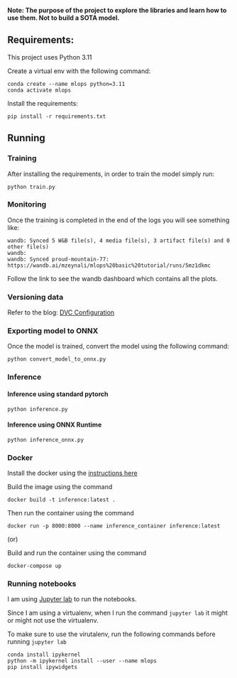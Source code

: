 
**Note: The purpose of the project to explore the libraries and learn how to use them. Not to build a SOTA model.**

## Requirements:

This project uses Python 3.11

Create a virtual env with the following command:

```
conda create --name mlops python=3.11
conda activate mlops
```

Install the requirements:

```
pip install -r requirements.txt
```

## Running

### Training

After installing the requirements, in order to train the model simply run:

```
python train.py
```

### Monitoring

Once the training is completed in the end of the logs you will see something like:

```
wandb: Synced 5 W&B file(s), 4 media file(s), 3 artifact file(s) and 0 other file(s)
wandb:
wandb: Synced proud-mountain-77: https://wandb.ai/mzeynali/mlops%20basic%20tutorial/runs/5mz1dkmc
```

Follow the link to see the wandb dashboard which contains all the plots.

### Versioning data

Refer to the blog: [DVC Configuration](https://medium.com/@mzeynali01/week-3-how-to-use-dvc-for-machine-learning-model-management-c5b82b5dc9d0)

### Exporting model to ONNX

Once the model is trained, convert the model using the following command:

```
python convert_model_to_onnx.py
```

### Inference

#### Inference using standard pytorch

```
python inference.py
```

#### Inference using ONNX Runtime

```
python inference_onnx.py
```

### Docker

Install the docker using the [instructions here](https://docs.docker.com/engine/install/)

Build the image using the command

```shell
docker build -t inference:latest .
```

Then run the container using the command

```shell
docker run -p 8000:8000 --name inference_container inference:latest
```

(or)

Build and run the container using the command

```shell
docker-compose up
```


### Running notebooks

I am using [Jupyter lab](https://jupyter.org/install) to run the notebooks.

Since I am using a virtualenv, when I run the command `jupyter lab` it might or might not use the virtualenv.

To make sure to use the virutalenv, run the following commands before running `jupyter lab`

```
conda install ipykernel
python -m ipykernel install --user --name mlops
pip install ipywidgets
```